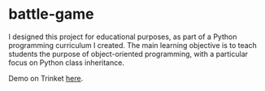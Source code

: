 # battle-game

I designed this project for educational purposes, as part of a Python programming curriculum I created.
The main learning objective is to teach students the purpose of object-oriented programming, with a particular focus on Python class inheritance.

Demo on Trinket [here](https://trinket.io/python/5483c3f912?outputOnly=true).
